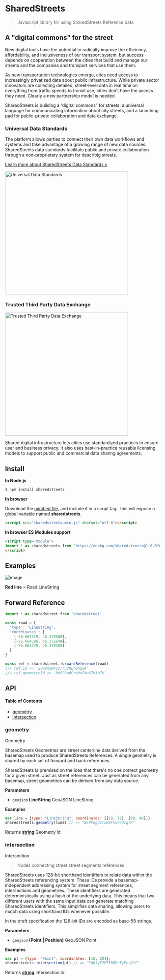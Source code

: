 # SharedStreets

> Javascript library for using SharedStreets Reference data

## A "digital commons" for the street

New digital tools have the potential to radically improve the efficiency, affordability, and
inclusiveness of our transport system, but success depends on cooperation between the
cities that build and manage our streets and the companies and transport services that use them.

As new transportation technologies emerge, cites need access to increasingly privatized
data about public infrastructure. While private sector innovators are collecting detailed,
street-level data in real time on everything from traffic speeds to transit use, cities don’t
have the access they need. Clearly a new partnership model is needed.

SharedStreets is building a “digital commons” for streets: a universal language for
communicating information about city streets, and a launching pad for public-private
collaboration and data exchange.

### Universal Data Standards

The platform allows parties to connect their own data workflows and systems and take advantage of a growing range of new data sources. SharedStreets data standards facilitate public and private collaboration through a non-proprietary
system for describig streets.

[Learn more about SharedStreets Data Standards »](https://github.com/sharedstreets/sharedstreets-referencing)

<img src="https://static1.squarespace.com/static/597792cab8a79b7b91090988/t/59e6021dd7bdce19ad96d7f3/1508246288078/Screen+Shot+2017-10-17+at+9.13.50+AM.png?format=1000w"
         alt="Universal Data Standards"
         width="400">

### Trusted Third Party Data Exchange

<img src="https://static1.squarespace.com/static/597792cab8a79b7b91090988/t/59e601b57131a52beea6a24d/1508245949960/Screen+Shot+2017-10-17+at+8.27.35+AM.png?format=1000w"
         alt="Trusted Third Party Data Exchange"
         width="400">

Shared digital infrastructure lets cities use standardized practices to ensure user and business privacy.
It also uses best-in-practice reusable licensing models to support public and commercial data sharing agreements.

## Install

**In Node.js**

```bash
$ npm install sharedstreets
```

**In browser**

Download the [minified file](https://unpkg.com/sharedstreets/sharedstreets.min.js), and include it in a script tag. This will expose a global variable named **sharedstreets**.

```html
<script src="sharedstreets.min.js" charset="utf-8"></script>
```

**In browser ES Modules support**

```html
<script type='module'>
import * as sharedstreets from "https://unpkg.com/sharedstreets@1.0.0?module"
</script>
```

## Examples

![image](https://user-images.githubusercontent.com/550895/34187481-95e5e1e8-e4ff-11e7-8d23-cd6991a0d81d.png)

**Red line** = Road LineString

## Forward Reference

```js
import * as sharedstreet from 'sharedstreet'

const road = {
  'type': 'LineString',
  'coordinates': [
    [-75.667519, 45.378588],
    [-75.664386, 45.372649],
    [-75.663270, 45.370388]
  ]
}

const ref = sharedstreet.forwardReference(road)
//= ref.id => '2Vw2XzW4cs7r32RLhQnqwA'
//= ref.geometryId => 'NxPFkg4CrzHeFhwV7Uiq7K'
```

## API

<!-- Generated by documentation.js. Update this documentation by updating the source code. -->

#### Table of Contents

-   [geometry](#geometry)
-   [intersection](#intersection)

### geometry

Geometry

SharedStreets Geometries are street centerline data derived from the basemap used to
produce SharedStreets References. A single geometry is shared by each set of forward and back references.

SharedStreets is premised on the idea that there's no one correct geometry for a given street.
Just as street references can be generated from any basemap, street geometries can be derived from any data source.

**Parameters**

-   `geojson` **LineString** GeoJSON LineString

**Examples**

```javascript
var line = {type: "LineString", coordinates: [[10, 20], [50, 40]]}
sharedstreets.geometry(line) // => "NxPFkg4CrzHeFhwV7Uiq7K"
```

Returns **[string](https://developer.mozilla.org/docs/Web/JavaScript/Reference/Global_Objects/String)** Geometry Id

### intersection

Intersection

> Nodes connecting street street segments references

SharedStreets uses 128-bit shorthand identifiers to relate data within the SharedStreets referencing system.
These IDs provide a basemap-independent addressing system for street segment references,
intersections and geometries. These identifiers are generated deterministically using a hash of the underlying data.
This means that two different users with the same input data can generate matching SharedStreets identifiers.
This simplifies data sharing, allowing users to match data using shorthand IDs whenever possible.

In the draft specification the 128-bit IDs are encoded as base-58 strings.

**Parameters**

-   `geojson` **(Point | Position)** GeoJSON Point

**Examples**

```javascript
var pt = {type: "Point", coordinates: [10, 20]};
sharedstreets.intersection(pt) // => "5gRJyF2MT5BBErTyEesQLC"
```

Returns **[string](https://developer.mozilla.org/docs/Web/JavaScript/Reference/Global_Objects/String)** Intersection Id
